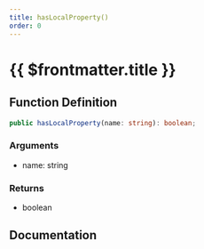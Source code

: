 ```yaml
---
title: hasLocalProperty()
order: 0
---
```


# {{ $frontmatter.title }}

## Function Definition

```ts
public hasLocalProperty(name: string): boolean;
```

### Arguments

* name: string

### Returns

* boolean

## Documentation

<!--@include: ./parts/hasLocalProperty.md-->
